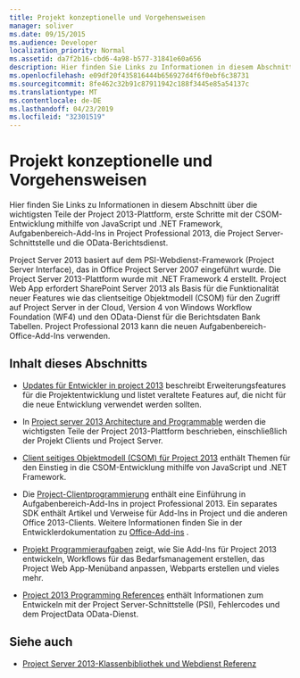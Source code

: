 ```yaml
---
title: Projekt konzeptionelle und Vorgehensweisen
manager: soliver
ms.date: 09/15/2015
ms.audience: Developer
localization_priority: Normal
ms.assetid: da7f2b16-cbd6-4a98-b577-31841e60a656
description: Hier finden Sie Links zu Informationen in diesem Abschnitt über die wichtigsten Teile der Project 2013-Plattform, erste Schritte mit der CSOM-Entwicklung mithilfe von JavaScript und .NET Framework, Aufgabenbereich-Add-Ins in Project Professional 2013, die Project Server-Schnittstelle und die OData-Berichtsdienst.
ms.openlocfilehash: e09df20f435816444b656927d4f6f0ebf6c38731
ms.sourcegitcommit: 8fe462c32b91c87911942c188f3445e85a54137c
ms.translationtype: MT
ms.contentlocale: de-DE
ms.lasthandoff: 04/23/2019
ms.locfileid: "32301519"
---
```

# <a name="project-conceptual-and-how-to-articles"></a>Projekt konzeptionelle und Vorgehensweisen

Hier finden Sie Links zu Informationen in diesem Abschnitt über die wichtigsten Teile der Project 2013-Plattform, erste Schritte mit der CSOM-Entwicklung mithilfe von JavaScript und .NET Framework, Aufgabenbereich-Add-Ins in Project Professional 2013, die Project Server-Schnittstelle und die OData-Berichtsdienst.
  
Project Server 2013 basiert auf dem PSI-Webdienst-Framework (Project Server Interface), das in Office Project Server 2007 eingeführt wurde. Die Project Server 2013-Plattform wurde mit .NET Framework 4 erstellt. Project Web App erfordert SharePoint Server 2013 als Basis für die Funktionalität neuer Features wie das clientseitige Objektmodell (CSOM) für den Zugriff auf Project Server in der Cloud, Version 4 von Windows Workflow Foundation (WF4) und den OData-Dienst für die Berichtsdaten Bank Tabellen. Project Professional 2013 kann die neuen Aufgabenbereich-Office-Add-Ins verwenden.
  
## <a name="in-this-section"></a>Inhalt dieses Abschnitts

- [Updates für Entwickler in project 2013](updates-for-developers-in-project-2013.md) beschreibt Erweiterungsfeatures für die Projektentwicklung und listet veraltete Features auf, die nicht für die neue Entwicklung verwendet werden sollten. 
  
- In [Project server 2013 Architecture and Programmable](project-server-2013-architecture-and-programmability.md) werden die wichtigsten Teile der Project 2013-Plattform beschrieben, einschließlich der Projekt Clients und Project Server. 
  
- [Client seitiges Objektmodell (CSOM) für Project 2013](client-side-object-model-csom-for-project-2013.md) enthält Themen für den Einstieg in die CSOM-Entwicklung mithilfe von JavaScript und .NET Framework. 
  
- Die [Project-Clientprogrammierung](project-client-programming.md) enthält eine Einführung in Aufgabenbereich-Add-Ins in project Professional 2013. Ein separates SDK enthält Artikel und Verweise für Add-Ins in Project und die anderen Office 2013-Clients. Weitere Informationen finden Sie in der Entwicklerdokumentation zu [Office-Add-ins](https://docs.microsoft.com/office/dev/add-ins/overview/office-add-ins) . 
  
- [Projekt Programmieraufgaben](project-programming-tasks.md) zeigt, wie Sie Add-Ins für Project 2013 entwickeln, Workflows für das Bedarfsmanagement erstellen, das Project Web App-Menüband anpassen, Webparts erstellen und vieles mehr. 
  
- [Project 2013 Programming References](project-2013-programming-references.md) enthält Informationen zum Entwickeln mit der Project Server-Schnittstelle (PSI), Fehlercodes und dem ProjectData OData-Dienst. 
  
## <a name="see-also"></a>Siehe auch

- [Project Server 2013-Klassenbibliothek und Webdienst Referenz](https://msdn.microsoft.com/library/ef1830e0-3c9a-4f98-aa0a-5556c298e7d1%28Office.15%29.aspx)
  

